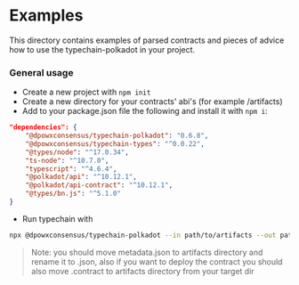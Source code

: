 # Examples

This directory contains examples of parsed contracts and pieces of advice how to use the typechain-polkadot in your project.

### General usage
- Create a new project with `npm init`
- Create a new directory for your contracts' abi's (for example /artifacts)
- Add to your package.json file the following and install it with `npm i`:
```json
"dependencies": {
	"@dpowxconsensus/typechain-polkadot": "0.6.8",
	"@dpowxconsensus/typechain-types": "^0.0.22",
	"@types/node": "^17.0.34",
	"ts-node": "^10.7.0",
	"typescript": "^4.6.4",
	"@polkadot/api": "^10.12.1",
	"@polkadot/api-contract": "^10.12.1",
	"@types/bn.js": "^5.1.0"
}
```
- Run typechain with
```bash
npx @dpowxconsensus/typechain-polkadot --in path/to/artifacts --out path/to/output
```

> Note: you should move metadata.json to artifacts directory and rename it to <contract-name>.json, also if you want to deploy the contract you should also move <contract-name>.contract to artifacts directory from your target dir